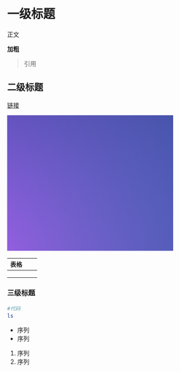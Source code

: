 # 一级标题

正文

**加粗**

> 引用



## 二级标题



[链接](https://github.com/liliang9693/docstest)



![image-20230313104926741](index.assets/image-20230313104926741.png)

| 表格 |      |      |
| ---- | ---- | ---- |
|      |      |      |
|      |      |      |
|      |      |      |



### 三级标题

```bash
#代码
ls
```

- 序列
- 序列



1. 序列
2. 序列
